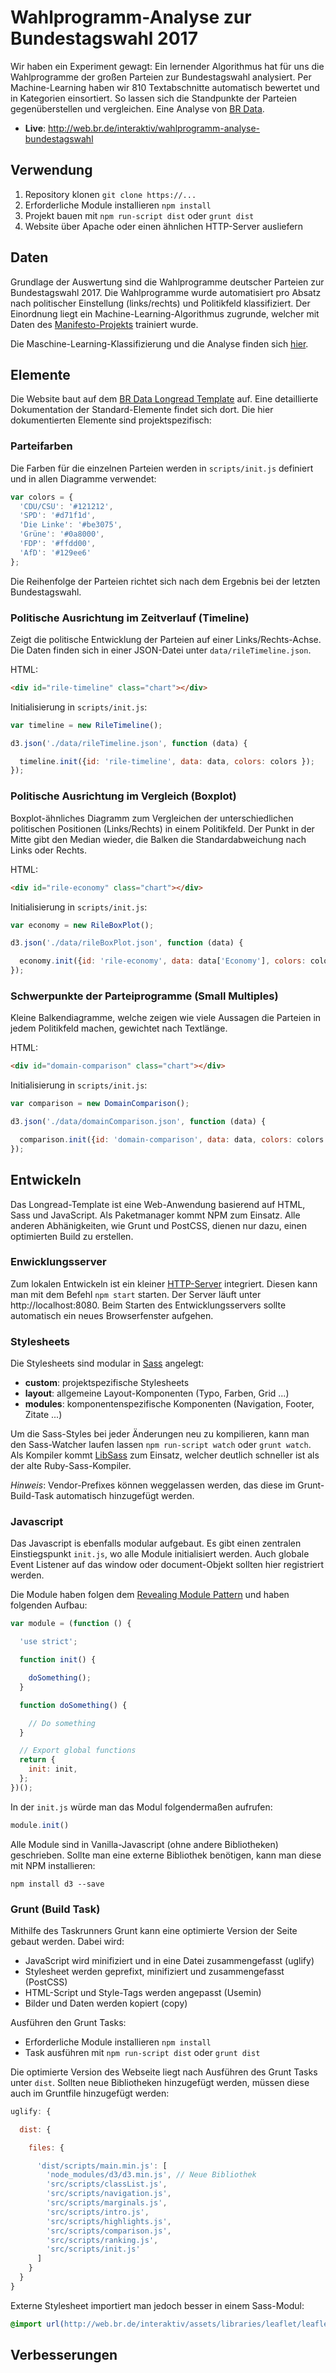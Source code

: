 # Wahlprogramm-Analyse zur Bundestagswahl 2017
Wir haben ein Experiment gewagt: Ein lernender Algorithmus hat für uns die Wahlprogramme der großen Parteien zur Bundestagswahl analysiert. Per Machine-Learning haben wir 810 Textabschnitte automatisch bewertet und in Kategorien einsortiert. So lassen sich die Standpunkte der Parteien gegenüberstellen und vergleichen. Eine Analyse von [BR Data](http://br.de/data).

- **Live**: http://web.br.de/interaktiv/wahlprogramm-analyse-bundestagswahl

## Verwendung
1. Repository klonen `git clone https://...`
2. Erforderliche Module installieren `npm install`
3. Projekt bauen mit `npm run-script dist` oder `grunt dist`
4. Website über Apache oder einen ähnlichen HTTP-Server ausliefern

## Daten
Grundlage der Auswertung sind die Wahlprogramme deutscher Parteien zur Bundestagswahl 2017. Die Wahlprogramme wurde automatisiert pro Absatz nach politischer Einstellung (links/rechts) und Politikfeld klassifiziert. Der Einordnung liegt ein Machine-Learning-Algorithmus zugrunde, welcher mit Daten des [Manifesto-Projekts](https://manifestoproject.wzb.eu/) trainiert wurde.

Die Maschine-Learning-Klassifizierung und die Analyse finden sich [hier](https://github.com/digitalegarage/wahlprogramm-analyse).

## Elemente
Die Website baut auf dem [BR Data Longread Template](https://github.com/digitalegarage/longread-template) auf. Eine detaillierte Dokumentation der Standard-Elemente findet sich dort. Die hier dokumentierten Elemente sind projektspezifisch:

### Parteifarben
Die Farben für die einzelnen Parteien werden in `scripts/init.js` definiert und in allen Diagramme verwendet:

```javascript
var colors = {
  'CDU/CSU': '#121212',
  'SPD': '#d71f1d',
  'Die Linke': '#be3075',
  'Grüne': '#0a8000',
  'FDP': '#ffdd00',
  'AfD': '#129ee6'
};
```

Die Reihenfolge der Parteien richtet sich nach dem Ergebnis bei der letzten Bundestagswahl.

### Politische Ausrichtung im Zeitverlauf (Timeline)
Zeigt die politische Entwicklung der Parteien auf einer Links/Rechts-Achse. Die Daten finden sich in einer JSON-Datei unter `data/rileTimeline.json`.

HTML:

```html
<div id="rile-timeline" class="chart"></div>
```

Initialisierung in `scripts/init.js`:

```javascript
var timeline = new RileTimeline();

d3.json('./data/rileTimeline.json', function (data) {

  timeline.init({id: 'rile-timeline', data: data, colors: colors });
});
```


### Politische Ausrichtung im Vergleich (Boxplot)
Boxplot-ähnliches Diagramm zum Vergleichen der unterschiedlichen politischen Positionen (Links/Rechts) in einem Politikfeld. Der Punkt in der Mitte gibt den Median wieder, die Balken die Standardabweichung nach Links oder Rechts.

HTML:

```html
<div id="rile-economy" class="chart"></div>
```

Initialisierung in `scripts/init.js`:

```javascript
var economy = new RileBoxPlot();

d3.json('./data/rileBoxPlot.json', function (data) {

  economy.init({id: 'rile-economy', data: data['Economy'], colors: colors });
});
```

### Schwerpunkte der Parteiprogramme (Small Multiples)
Kleine Balkendiagramme, welche zeigen wie viele Aussagen die Parteien in jedem Politikfeld machen, gewichtet nach Textlänge.

HTML:

```html
<div id="domain-comparison" class="chart"></div>
```

Initialisierung in `scripts/init.js`:

```javascript
var comparison = new DomainComparison();

d3.json('./data/domainComparison.json', function (data) {

  comparison.init({id: 'domain-comparison', data: data, colors: colors });
});
```

## Entwickeln
Das Longread-Template ist eine Web-Anwendung basierend auf HTML, Sass und JavaScript. Als Paketmanager kommt NPM zum Einsatz. Alle anderen Abhänigkeiten, wie Grunt und PostCSS, dienen nur dazu, einen optimierten Build zu erstellen.

### Enwicklungsserver
Zum lokalen Entwickeln ist ein kleiner [HTTP-Server](https://github.com/indexzero/http-server) integriert. Diesen kann man mit dem Befehl `npm start` starten. Der Server läuft unter http://localhost:8080. Beim Starten des Entwicklungsservers sollte automatisch ein neues Browserfenster aufgehen. 

### Stylesheets
Die Stylesheets sind modular in [Sass](http://sass-lang.com/) angelegt:
- **custom**: projektspezifische Stylesheets 
- **layout**: allgemeine Layout-Komponenten (Typo, Farben, Grid ...) 
- **modules**: komponentenspezifische Komponenten (Navigation, Footer, Zitate ...)

Um die Sass-Styles bei jeder Änderungen neu zu kompilieren, kann man den Sass-Watcher laufen lassen `npm run-script watch` oder `grunt watch`. Als Kompiler kommt [LibSass](http://sass-lang.com/libSass) zum Einsatz, welcher deutlich schneller ist als der alte Ruby-Sass-Kompiler. 

*Hinweis*: Vendor-Prefixes können weggelassen werden, das diese im Grunt-Build-Task automatisch hinzugefügt werden.

### Javascript
Das Javascript is ebenfalls modular aufgebaut. Es gibt einen zentralen Einstiegspunkt `init.js`, wo alle Module initialisiert werden. Auch globale Event Listener auf das window oder document-Objekt sollten hier registriert werden.

Die Module haben folgen dem [Revealing Module Pattern](https://addyosmani.com/resources/essentialjsdesignpatterns/book/#revealingmodulepatternjavascript) und haben folgenden Aufbau: 

```javascript
var module = (function () {

  'use strict';

  function init() {

    doSomething();
  }

  function doSomething() {

    // Do something
  }

  // Export global functions
  return {
    init: init,
  };
})();
```

In der `init.js` würde man das Modul folgendermaßen aufrufen:

```javascript
module.init()
```

Alle Module sind in Vanilla-Javascript (ohne andere Bibliotheken) geschrieben. Sollte man eine externe Bibliothek benötigen, kann man diese mit NPM installieren:

```
npm install d3 --save
```

### Grunt (Build Task)
Mithilfe des Taskrunners Grunt kann eine optimierte Version der Seite gebaut werden. Dabei wird:
- JavaScript wird minifiziert und in eine Datei zusammengefasst (uglify)
- Stylesheet werden geprefixt, minifiziert und zusammengefasst (PostCSS)
- HTML-Script und Style-Tags werden angepasst (Usemin)
- Bilder und Daten werden kopiert (copy)

Ausführen den Grunt Tasks:
- Erforderliche Module installieren `npm install`
- Task ausführen mit `npm run-script dist` oder `grunt dist`

Die optimierte Version des Webseite liegt nach Ausführen des Grunt Tasks unter `dist`. Sollten neue Bibliotheken hinzugefügt werden, müssen diese auch im Gruntfile hinzugefügt werden:

```javascript
uglify: {

  dist: {

    files: {

      'dist/scripts/main.min.js': [
        'node_modules/d3/d3.min.js', // Neue Bibliothek
        'src/scripts/classList.js',
        'src/scripts/navigation.js',
        'src/scripts/marginals.js',
        'src/scripts/intro.js',
        'src/scripts/highlights.js',
        'src/scripts/comparison.js',
        'src/scripts/ranking.js',
        'src/scripts/init.js'
      ]
    }
  }
}
```

Externe Stylesheet importiert man jedoch besser in einem Sass-Modul:

```Sass
@import url(http://web.br.de/interaktiv/assets/libraries/leaflet/leaflet.v0.min.css)
```

## Verbesserungen
